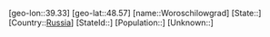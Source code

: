 ﻿---
location: [48.57,39.33]
type: City
tags:
- geo/City


SpocWebEntityId: 35708
isDeleted: false
confidential: public

---
[geo-lon::39.33]
[geo-lat::48.57]
[name::Woroschilowgrad]
[State::]
[Country::[Russia](geo/Continent/Europe/Russia.md)]
[StateId::]
[Population::]
[Unknown::]

